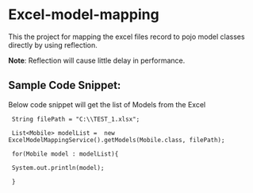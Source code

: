 # Excel-model-mapping
 This the project for mapping the excel files record to pojo model classes directly by using reflection.
 
  **Note**: Reflection will cause little delay in performance.

 ## Sample Code Snippet:
Below code snippet will get the list of Models from the Excel

     String filePath = "C:\\TEST_1.xlsx";
     
     List<Mobile> modelList =  new ExcelModelMappingService().getModels(Mobile.class, filePath);	
     
     for(Mobile model : modelList){
     
     System.out.println(model);	
     
     }
